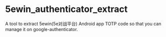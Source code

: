 # 5ewin_authenticator_extract
A tool to extract 5ewin(5e对战平台) Android app TOTP code so that you can manage it on google-authenticator.
